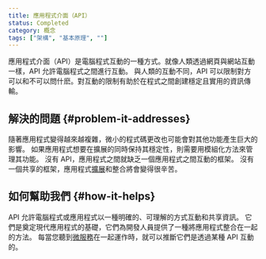 ```yaml
---
title: 應用程式介面（API）
status: Completed
category: 概念
tags: ["架構", "基本原理", ""]
---
```


應用程式介面（API）是電腦程式互動的一種方式。就像人類透過網頁與網站互動一樣，API 允許電腦程式之間進行互動。
與人類的互動不同，API 可以限制對方可以和不可以問什麽。對互動的限制有助於在程式之間創建穩定且實用的資訊傳輸。

## 解決的問題 {#problem-it-addresses}

隨著應用程式變得越來越複雜，微小的程式碼更改也可能會對其他功能產生巨大的影響。
如果應用程式想要在擴展的同時保持其穩定性，則需要用模組化方法來管理其功能。
沒有 API，應用程式之間就缺乏一個應用程式之間互動的框架。
沒有一個共享的框架，應用程式[擴展](/zh-tw/scalability/)和整合將會變得很辛苦。

## 如何幫助我們 {#how-it-helps}

API 允許電腦程式或應用程式以一種明確的、可理解的方式互動和共享資訊。
它們是奠定現代應用程式的基礎，它們為開發人員提供了一種將應用程式整合在一起的方法。
每當您聽到[微服務](/zh-tw/microservices-architecture/)在一起運作時，就可以推斷它們是透過某種 API 互動的。
